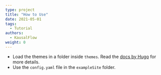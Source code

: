 ```yaml
---
type: project
title: "How to Use"
date: 2021-05-01
tags:
  - Tutorial
authors:
  - KausalFlow
weight: 0
---
```


- Load the themes in a folder inside `themes`. Read the [docs by Hugo](https://gohugo.io/getting-started/quick-start/#step-3-add-a-theme) for more details.
- Use the `config.yaml` file in the `exampleSite` folder.